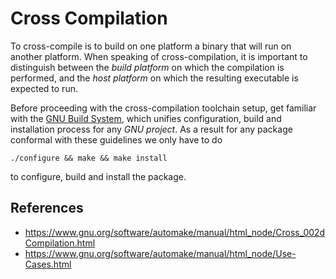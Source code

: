 
# Cross Compilation

To cross-compile is to build on one platform a binary that will run on another
platform. When speaking of cross-compilation, it is important to distinguish
between the _build platform_ on which the compilation is performed, and the
_host platform_ on which the resulting executable is expected to run.

Before proceeding with the cross-compilation toolchain setup, get familiar with
the
[GNU Build System](https://www.gnu.org/software/automake/manual/html_node/GNU-Build-System.html),
which unifies configuration, build and installation process for any _GNU project_.
As a result for any package conformal with these guidelines we only have to do

```
./configure && make && make install
```

to configure, build and install the package.

## References

- https://www.gnu.org/software/automake/manual/html_node/Cross_002dCompilation.html
- https://www.gnu.org/software/automake/manual/html_node/Use-Cases.html
